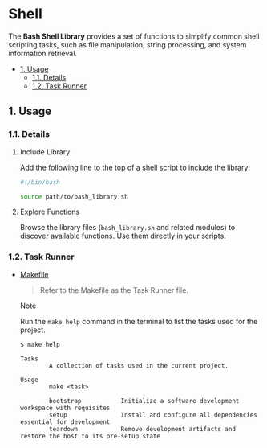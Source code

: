 # Shell

The **Bash Shell Library** provides a set of functions to simplify common shell scripting tasks, such as file manipulation, string processing, and system information retrieval.

- [1. Usage](#1-usage)
  - [1.1. Details](#11-details)
  - [1.2. Task Runner](#12-task-runner)

## 1. Usage

### 1.1. Details

1. Include Library

    Add the following line to the top of a shell script to include the library:

    ```bash
    #!/bin/bash

    source path/to/bash_library.sh
    ```

2. Explore Functions

    Browse the library files (`bash_library.sh` and related modules) to discover available functions. Use them directly in your scripts.

### 1.2. Task Runner

- [Makefile](Makefile)
  > Refer to the Makefile as the Task Runner file.

  > [!NOTE]
  > Run the `make help` command in the terminal to list the tasks used for the project.

  ```plaintext
  $ make help

  Tasks
          A collection of tasks used in the current project.

  Usage
          make <task>

          bootstrap           Initialize a software development workspace with requisites
          setup               Install and configure all dependencies essential for development
          teardown            Remove development artifacts and restore the host to its pre-setup state
  ```
